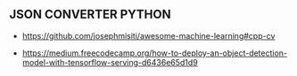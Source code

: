 ## JSON CONVERTER PYTHON

*  https://github.com/josephmisiti/awesome-machine-learning#cpp-cv

*  https://medium.freecodecamp.org/how-to-deploy-an-object-detection-model-with-tensorflow-serving-d6436e65d1d9
